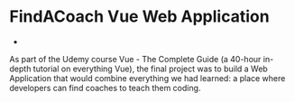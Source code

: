 # FindACoach Vue Web Application
-
As part of the Udemy course Vue - The Complete Guide (a 40-hour in-depth tutorial on everything Vue), the final project was to build a Web Application that would combine everything we had learned: a place where developers can find coaches to teach them coding. 
